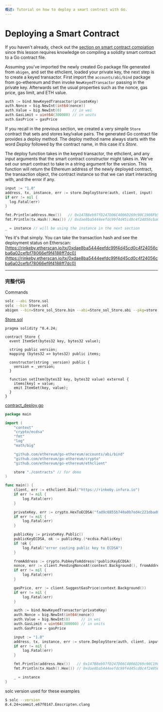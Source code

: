 ```yaml
---
概述: Tutorial on how to deploy a smart contract with Go.
---
```


# Deploying a Smart Contract

If you haven't already, check out the [section on smart contract compiation](../smart-contract-compile) since this lesson requires knowledge on compiling a solidity smart contract to a Go contract file.

Assuming you've imported the newly created Go package file generated from `abigen`, and set the ethclient, loaded your private key, the next step is to create a keyed transactor. First import the `accounts/abi/bind` package from go-ethereum and then invoke `NewKeyedTransactor` passing in the private key. Afterwards set the usual properties such as the nonce, gas price, gas limit, and ETH value.

```go
auth := bind.NewKeyedTransactor(privateKey)
auth.Nonce = big.NewInt(int64(nonce))
auth.Value = big.NewInt(0)     // in wei
auth.GasLimit = uint64(300000) // in units
auth.GasPrice = gasPrice
```

If you recall in the previous section, we created a very simpile `Store` contract that sets and stores key/value pairs. The generated Go contract file provides a deploy method. The deploy method name always starts with the word *Deploy* followed by the contract name, in this case it's *Store*.

The deploy function takes in the keyed transactor, the ethclient, and any input arguments that the smart contract constructor might takes in. We've set our smart contract to take in a string argument for the version. This function will return the Ethereum address of the newly deployed contract, the transaction object, the contract instance so that we can start interacting with, and the error if any.

```go
input := "1.0"
address, tx, instance, err := store.DeployStore(auth, client, input)
if err != nil {
  log.Fatal(err)
}

fmt.Println(address.Hex())   // 0x147B8eb97fD247D06C4006D269c90C1908Fb5D54
fmt.Println(tx.Hash().Hex()) // 0xdae8ba5444eefdc99f4d45cd0c4f24056cba6a02cefbf78066ef9f4188ff7dc0

_ = instance // will be using the instance in the next section
```

Yes it's that simply. You can take the transaction hash and see the deployment status on Etherscan: [https://rinkeby.etherscan.io/tx/0xdae8ba5444eefdc99f4d45cd0c4f24056cba6a02cefbf78066ef9f4188ff7dc0](https://rinkeby.etherscan.io/tx/0xdae8ba5444eefdc99f4d45cd0c4f24056cba6a02cefbf78066ef9f4188ff7dc0)

---

### 完整代码

Commands

```bash
solc --abi Store.sol
solc --bin Store.sol
abigen --bin=Store_sol_Store.bin --abi=Store_sol_Store.abi --pkg=store --out=Store.go
```

[Store.sol](https://github.com/miguelmota/ethereum-development-with-go-book/blob/master/code/contracts/Store.sol)

```solidity
pragma solidity ^0.4.24;

contract Store {
  event ItemSet(bytes32 key, bytes32 value);

  string public version;
  mapping (bytes32 => bytes32) public items;

  constructor(string _version) public {
    version = _version;
  }

  function setItem(bytes32 key, bytes32 value) external {
    items[key] = value;
    emit ItemSet(key, value);
  }
}
```

[contract_deploy.go](https://github.com/miguelmota/ethereum-development-with-go-book/blob/master/code/contract_deploy.go)

```go
package main

import (
	"context"
	"crypto/ecdsa"
	"fmt"
	"log"
	"math/big"

	"github.com/ethereum/go-ethereum/accounts/abi/bind"
	"github.com/ethereum/go-ethereum/crypto"
	"github.com/ethereum/go-ethereum/ethclient"

	store "./contracts" // for demo
)

func main() {
	client, err := ethclient.Dial("https://rinkeby.infura.io")
	if err != nil {
		log.Fatal(err)
	}

	privateKey, err := crypto.HexToECDSA("fad9c8855b740a0b7ed4c221dbad0f33a83a49cad6b3fe8d5817ac83d38b6a19")
	if err != nil {
		log.Fatal(err)
	}

	publicKey := privateKey.Public()
	publicKeyECDSA, ok := publicKey.(*ecdsa.PublicKey)
	if !ok {
		log.Fatal("error casting public key to ECDSA")
	}

	fromAddress := crypto.PubkeyToAddress(*publicKeyECDSA)
	nonce, err := client.PendingNonceAt(context.Background(), fromAddress)
	if err != nil {
		log.Fatal(err)
	}

	gasPrice, err := client.SuggestGasPrice(context.Background())
	if err != nil {
		log.Fatal(err)
	}

	auth := bind.NewKeyedTransactor(privateKey)
	auth.Nonce = big.NewInt(int64(nonce))
	auth.Value = big.NewInt(0)     // in wei
	auth.GasLimit = uint64(300000) // in units
	auth.GasPrice = gasPrice

	input := "1.0"
	address, tx, instance, err := store.DeployStore(auth, client, input)
	if err != nil {
		log.Fatal(err)
	}

	fmt.Println(address.Hex())   // 0x147B8eb97fD247D06C4006D269c90C1908Fb5D54
	fmt.Println(tx.Hash().Hex()) // 0xdae8ba5444eefdc99f4d45cd0c4f24056cba6a02cefbf78066ef9f4188ff7dc0

	_ = instance
}
```

solc version used for these examples

```bash
$ solc --version
0.4.24+commit.e67f0147.Emscripten.clang
```
